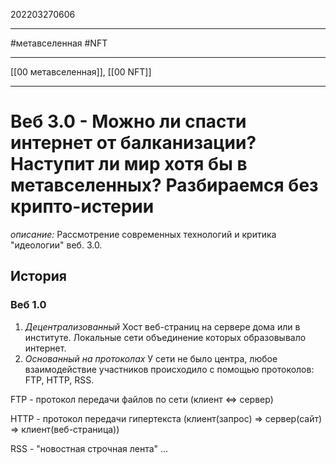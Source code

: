 202203270606
***
#метавселенная #NFT 
***
[[00 метавселенная]], [[00 NFT]]
***
# Веб 3.0 - Можно ли спасти интернет от балканизации? Наступит ли мир хотя бы в метавселенных? Разбираемся без крипто-истерии
*описание:*
Рассмотрение современных технологий и критика "идеологии" веб. 3.0.
## История
### Веб 1.0
1. *Децентрализованный* 
Хост веб-страниц на сервере дома или в институте. Локальные сети объединение которых образовывало интернет.
2. *Основанный на протоколах* 
У сети не было центра, любое взаимодействие участников происходило с помощью протоколов: FTP, HTTP, RSS.

FTP - протокол передачи файлов по сети
(клиент <=> сервер)

HTTP - протокол передачи гипертекста 
(клиент(запрос) => сервер(сайт) => клиент(веб-страница))

RSS - "новостная строчная лента"
...